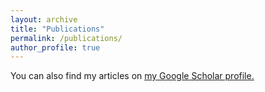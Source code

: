 ```yaml
---
layout: archive
title: "Publications"
permalink: /publications/
author_profile: true
---
```


  You can also find my articles on <u><a href="https://scholar.google.com/citations?user=757E1ygAAAAJ&hl=en">my Google Scholar profile</a>.</u>

  
